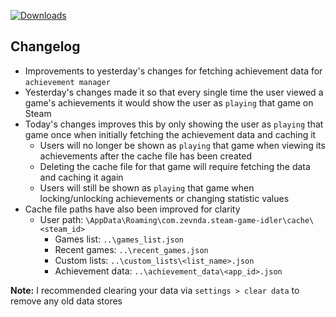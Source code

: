 [![Downloads](https://img.shields.io/github/downloads/zevnda/steam-game-idler/1.8.8/total?style=for-the-badge&logo=github&color=137eb5)](https://github.com/zevnda/steam-game-idler/releases/download/1.8.8/Steam.Game.Idler_1.8.8_x64-setup.exe)

## Changelog
- Improvements to yesterday's changes for fetching achievement data for `achievement manager`
 - Yesterday's changes made it so that every single time the user viewed a game's achievements it would show the user as `playing` that game on Steam
 - Today's changes improves this by only showing the user as `playing` that game once when initially fetching the achievement data and caching it
   - Users will no longer be shown as `playing` that game when viewing its achievements after the cache file has been created
   - Deleting the cache file for that game will require fetching the data and caching it again
   - Users will still be shown as `playing` that game when locking/unlocking achievements or changing statistic values
- Cache file paths have also been improved for clarity
  - User path: `\AppData\Roaming\com.zevnda.steam-game-idler\cache\<steam_id>`
    - Games list: `..\games_list.json`
    - Recent games: `..\recent_games.json`
    - Custom lists: `..\custom_lists\<list_name>.json`
    - Achievement data: `..\achievement_data\<app_id>.json`

**Note:** I recommended clearing your data via `settings > clear data` to remove any old data stores